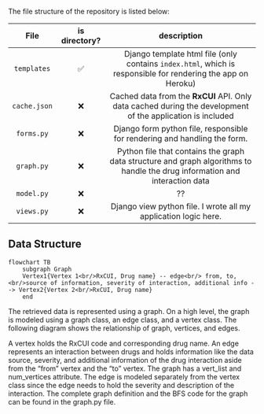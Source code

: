 The file structure of the repository is listed below:

| File  | is directory?  | description |
|:-----:  |:-----:  |:-----:  |
| `templates` | ✅ | Django template html file (only contains `index.html`, which is responsible for rendering the app on Heroku)|
| `cache.json` | ❌ | Cached data from the **RxCUI** API. Only data cached during the development of the application is included |
| `forms.py` | ❌ | Django form python file, responsible for rendering and handling the form.  |
| `graph.py` | ❌ | Python file that contains the graph data structure and graph algorithms to handle the drug information and interaction data |
| `model.py` | ❌ | ?? |
| `views.py` | ❌ | Django view python file. I wrote all my application logic here. |

## Data Structure

```mermaid
flowchart TB
    subgraph Graph
    Vertex1{Vertex 1<br/>RxCUI, Drug name} -- edge<br/> from, to,<br/>source of information, severity of interaction, additional info --> Vertex2{Vertex 2<br/>RxCUI, Drug name} 
    end
```

The retrieved data is represented using a graph. On a high level, the graph is modeled using a graph class, an edge class, and a vertex class. The following diagram shows the relationship of graph, vertices, and edges.

A vertex holds the RxCUI code and corresponding drug name. An edge represents an interaction between drugs and holds information like the data source, severity, and additional information of the drug interaction aside from the “from” vertex and the “to” vertex. The graph has a vert_list and num_vertices attribute. The edge is modeled separately from the vertex class since the edge needs to hold the severity and description of the interaction. The complete graph definition and the BFS code for the graph can be found in the graph.py file.
